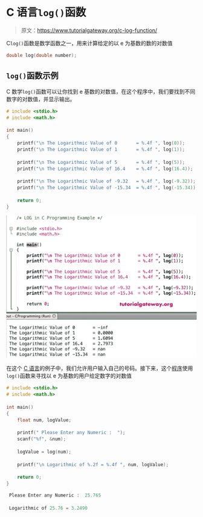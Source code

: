 # C 语言`log()`函数

> 原文：<https://www.tutorialgateway.org/c-log-function/>

C`log()`函数是数学函数之一，用来计算给定的以 e 为基数的数的对数值

```c
double log(double number);
```

## `log()`函数示例

C 数学`log()`函数可以让你找到 e 基数的对数值，在这个程序中，我们要找到不同数字的对数值，并显示输出。

```c
# include <stdio.h>
# include <math.h>

int main()
{
    printf("\n The Logarithmic Value of 0       = %.4f ", log(0));
    printf("\n The Logarithmic Value of 1       = %.4f ", log(1));

    printf("\n The Logarithmic Value of 5       = %.4f ", log(5));
    printf("\n The Logarithmic Value of 16.4    = %.4f ", log(16.4));

    printf("\n The Logarithmic Value of -9.32   = %.4f ", log(-9.32));  
    printf("\n The Logarithmic Value of -15.34  = %.4f ", log(-15.34));

    return 0;
}
```

![C log Function 1](img/80b26fab2b66d4bade88bed095352ac3.png)

在这个 [C 语言](https://www.tutorialgateway.org/c-programming/)的例子中，我们允许用户输入自己的号码。接下来，这个[程序](https://www.tutorialgateway.org/c-programming-examples/)使用`log()`函数来寻找以 e 为基数的用户给定数字的对数值

```c
# include <stdio.h>
# include <math.h>

int main()
{
    float num, logValue;

    printf(" Please Enter any Numeric :  ");
    scanf("%f", &num);

    logValue = log(num);

    printf("\n Logarithmic of %.2f = %.4f ", num, logValue);

    return 0;
}
```

```c
 Please Enter any Numeric :  25.765

 Logarithmic of 25.76 = 3.2490
```